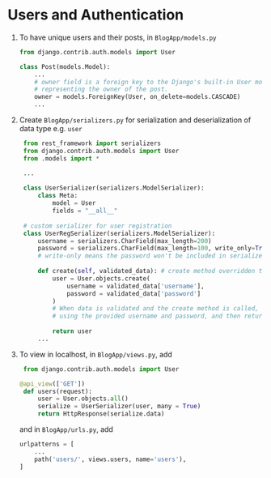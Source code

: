 # Users and Authentication

1. To have unique users and their posts, in `BlogApp/models.py`
    ```py
    from django.contrib.auth.models import User

    class Post(models.Model):
        ...
        # owner field is a foreign key to the Django's built-in User model, 
        # representing the owner of the post.
        owner = models.ForeignKey(User, on_delete=models.CASCADE)
        ...

    ```
2. Create `BlogApp/serializers.py` for serialization and deserialization of data type e.g. `user`
   ```py
    from rest_framework import serializers
    from django.contrib.auth.models import User
    from .models import *

    ...
            
    class UserSerializer(serializers.ModelSerializer):
        class Meta: 
            model = User
            fields = "__all__"
            
    # custom serializer for user registration
    class UserRegSerializer(serializers.ModelSerializer):
        username = serializers.CharField(max_length=200)
        password = serializers.CharField(max_length=100, write_only=True)
        # write-only means the password won't be included in serialized responses.
        
        def create(self, validated_data): # create method overridden to handle user creation
            user = User.objects.create(
                username = validated_data['username'],
                password = validated_data['password']
            )
            # When data is validated and the create method is called, it creates a new User instance 
            # using the provided username and password, and then returns the created user.
            
            return user
        ...   
   ```

3. To view in localhost, in `BlogApp/views.py`, add
   ```py
    from django.contrib.auth.models import User

   @api_view(['GET'])
    def users(request):
        user = User.objects.all()
        serialize = UserSerializer(user, many = True)
        return HttpResponse(serialize.data)
   ```
    and in `BlogApp/urls.py`, add
    ```py
    urlpatterns = [
        ...
        path('users/', views.users, name='users'),
    ]
    ```
    